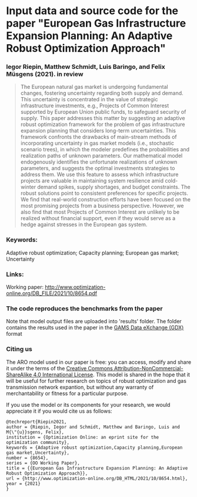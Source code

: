 # Input data and source code for the paper "European Gas Infrastructure Expansion Planning: An Adaptive Robust Optimization Approach"
### Iegor Riepin, Matthew Schmidt, Luis Baringo, and Felix Müsgens (2021). in review

> The European natural gas market is undergoing fundamental changes, fostering uncertainty regarding both supply and demand. This uncertainty is concentrated in the value of strategic infrastructure investments, e.g., Projects of Common Interest supported by European Union public funds, to safeguard security of supply. This paper addresses this matter by suggesting an adaptive robust optimization framework for the problem of gas infrastructure expansion planning that considers long-term uncertainties. This framework confronts the drawbacks of main-stream methods of incorporating uncertainty in gas market models (i.e., stochastic scenario trees), in which the modeler predefines the probabilities and realization paths of unknown parameters. Our mathematical model endogenously identifies the unfortunate realizations of unknown parameters, and suggests the optimal investments strategies to address them. We use this feature to assess which infrastructure projects are valuable in maintaining system resilience amid cold-winter demand spikes, supply shortages, and budget constraints. The robust solutions point to consistent preferences for specific projects. We find that real-world construction efforts have been focused on the most promising projects from a business perspective. However, we also find that most Projects of Common Interest are unlikely to be realized without financial support, even if they would serve as a hedge against stresses in the European gas system.

### Keywords:
Adaptive robust optimization; Capacity planning; European gas market; Uncertainty

### Links: 
Working paper: http://www.optimization-online.org/DB_FILE/2021/10/8654.pdf

### The code reproduces the benchmarks from the paper 
Note that model output files are uploaded into 'results' folder. The folder contains the results used in the paper in the [GAMS Data eXchange (GDX)](https://www.gams.com/latest/docs/UG_GDX.html) format 

### Citing us

The ARO model used in our paper is free: you can access, modify and share it under the terms of the <a rel="license" href="http://creativecommons.org/licenses/by-nc-sa/4.0/">Creative Commons Attribution-NonCommercial-ShareAlike 4.0 International License</a>. This model is shared in the hope that it will be useful for further research on topics of robust optimization and gas transmission network expantion, but without any warranty of merchantability or fitness for a particular purpose. 

If you use the model or its components for your research, we would appreciate it if you
would cite us as follows:
```
@techreport{Riepin2021,
author = {Riepin, Iegor and Schmidt, Matthew and Baringo, Luis and M{\"{u}}sgens, Felix},
institution = {Optimization Online: an eprint site for the optimization community},
keywords = {Adaptive robust optimization,Capacity planning,European gas market,Uncertainty},
number = {8654},
series = {OO Working Paper},
title = {{European Gas Infrastructure Expansion Planning: An Adaptive Robust Optimization Approach}},
url = {http://www.optimization-online.org/DB_HTML/2021/10/8654.html},
year = {2021}
}
```
